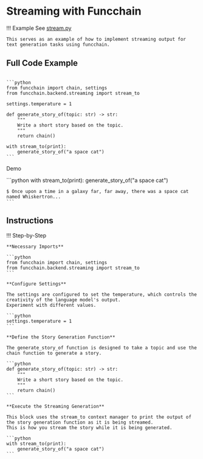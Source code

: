 <!-- markdownlint-disable MD033 MD046 -->
# Streaming with Funcchain

!!! Example
    See [stream.py](https://github.com/shroominic/funcchain/blob/main/examples/stream.py)

    This serves as an example of how to implement streaming output for text generation tasks using funcchain.

## Full Code Example

<pre><code id="codeblock">
```python
from funcchain import chain, settings
from funcchain.backend.streaming import stream_to

settings.temperature = 1

def generate_story_of(topic: str) -> str:
    """
    Write a short story based on the topic.
    """
    return chain()

with stream_to(print):
    generate_story_of("a space cat")
```
</code></pre>

Demo

<div class="termy">
    ```python
    with stream_to(print):
        generate_story_of("a space cat")

    $ Once upon a time in a galaxy far, far away, there was a space cat named Whiskertron...
    ```
</div>

## Instructions

!!! Step-by-Step

    **Necessary Imports**

    ```python
    from funcchain import chain, settings
    from funcchain.backend.streaming import stream_to
    ```

    **Configure Settings**

    The settings are configured to set the temperature, which controls the creativity of the language model's output.
    Experiment with different values.

    ```python
    settings.temperature = 1
    ```

    **Define the Story Generation Function**

    The generate_story_of function is designed to take a topic and use the chain function to generate a story.

    ```python
    def generate_story_of(topic: str) -> str:
        """
        Write a short story based on the topic.
        """
        return chain()
    ```

    **Execute the Streaming Generation**

    This block uses the stream_to context manager to print the output of the story generation function as it is being streamed.
    This is how you stream the story while it is being generated.

    ```python
    with stream_to(print):
        generate_story_of("a space cat")
    ```
